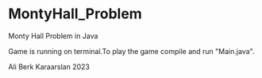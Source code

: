 # MontyHall_Problem
Monty Hall Problem in Java

Game is running on terminal.To play the game compile and run "Main.java".

Ali Berk Karaarslan
2023

